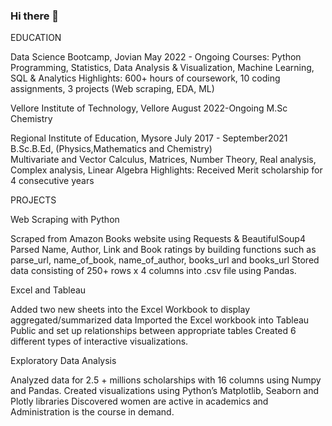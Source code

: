 ### Hi there 👋

EDUCATION

Data Science Bootcamp, Jovian                                                                                           May 2022 - Ongoing
Courses: Python Programming, Statistics, Data Analysis & Visualization, Machine Learning, SQL & Analytics
Highlights: 600+ hours of coursework, 10 coding assignments, 3 projects (Web scraping, EDA, ML)

Vellore Institute of Technology, Vellore                                                                            August 2022-Ongoing
M.Sc Chemistry

Regional Institute of Education, Mysore                                                                July 2017 - September2021
B.Sc.B.Ed, (Physics,Mathematics and Chemistry)         
Multivariate and Vector Calculus, Matrices, Number Theory, Real analysis, Complex analysis, Linear Algebra
Highlights: Received Merit scholarship for 4 consecutive years


PROJECTS

Web Scraping with Python 

Scraped  from Amazon Books website using Requests & BeautifulSoup4
Parsed Name, Author, Link and Book ratings by building functions such as parse_url, name_of_book, name_of_author, books_url and books_url
Stored data consisting of 250+ rows x 4 columns into .csv file using Pandas.

 Excel and Tableau 
 
Added two new sheets into the Excel Workbook to display aggregated/summarized data
Imported the Excel workbook into Tableau Public and set up relationships between appropriate tables
Created 6 different types of interactive visualizations.

Exploratory Data Analysis 

Analyzed data for 2.5 + millions scholarships with 16 columns using Numpy and Pandas.
Created visualizations using Python’s Matplotlib, Seaborn and Plotly libraries
Discovered women are active in academics and Administration is the course in demand.
